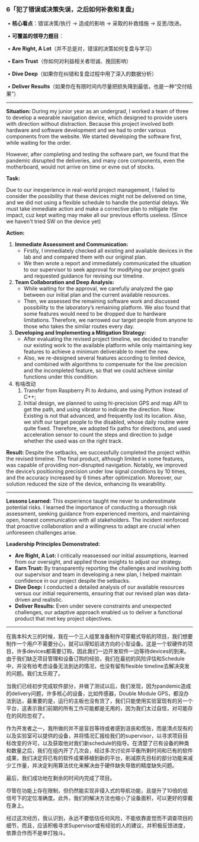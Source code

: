 ### **6「犯了错误或决策失误，之后如何补救和复盘」**

​	•	**核心看点**：错误决策/执行 -> 造成的影响 -> 采取的补救措施 -> 反思/改进。

​	•	**可覆盖的领导力题目**：

​	•	**Are Right, A Lot**（并不总是对，错误的决策如何复盘与学习）

​	•	**Earn Trust**（你如何对利益相关者坦诚、挽回影响）

​	•	**Dive Deep**（如果你在纠错和复盘过程中用了深入的数据分析）

​	•	**Deliver Results**（如果你在有限时间内尽量把损失降到最低，也是一种“交付结果”）

-------

**Situation:**
During my junior year as an undergrad, I worked a team of three to develop a wearable navigation device, which designed to provide users with direction without distraction. Because this project involved both hardware and software development and we had to order various components from the website. We started developing the software first, while waiting for the order. 

However, after completing and testing the software part, we found that the pandemic disrupted the deliveries, and many core components, even the motherboard, would not arrive on time or evne out of stocks. 

**Task:**

Due to our inexperience in real-world project management, I failed to consider the possibility that these devices might not be delivered on time, and we did not using a flexible schedule to handle the potential delays. We must take immediate action and make a corrective plan to mitigate the impact, cuz kept waiting may make all our previous efforts useless. (Since we haven't tried SW on the device yet)

**Action:** 

1. **Immediate Assessment and Communication:**
   - Firstly, I immediately checked all existing and available devices in the lab and and compared them with our original plan.
   - We then wrote a report and immediately communicated the situation to our supervisor to seek approval for modifying our project goals and requested guidance for revising our timeline.
2. **Team Collaboration and Deep Analysis:**
   - While waiting for the approval, we carefully analyzed the gap between our initial plan and the current available resources.
   - Then, we assessed the remaining software work and discussed possibility to the laboratory’s remaining platform. We also found that some features would need to be dropped due to hardware limitations. Therefore, we narrowed our target people from anyone to those who takes the similar routes every day.
3. **Developing and Implementing a Mitigation Strategy:**
   - After evaluating the revised project timeline, we decided to transfer our existing work to the available platform while only maintaining key features to achieve a minimum deliverable to meet the new.
   - Also, we re-designed several features according to limited device, and combined with algorithms to compensate for the low precision and the incompleted feature, so that we could achieve similar functions under this condition.
4. 有啥改动
   1. Transfer from Raspberry Pi to Arduino, and using Python instead of C++;
   2. Initial design, we planned to using hi-precision GPS and map API to get the path, and using vibrator to indicate the direction.
      Now: Existing is not that advanced, and frequently lost its location. Also, we shift our target people to the disabled, whose daily routine were quite fixed. Therefore, we adopted fix paths for directions, and used acceleration sensor to count the steps and direction to judge whether the used was on the right track. 

**Result:**
Despite the setbacks, we successfully completed the project within the revised timeline. The final product, although limited in some features, was capable of providing non-disrupted navigation. Notably, we improved the device’s positioning precision under low signal conditions by 10 times, and the accuracy increased by 6 times after optimization. Moreover, our solution reduced the size of the device, enhancing its wearability.

------

**Lessons Learned:**
This experience taught me never to underestimate potential risks. I learned the importance of conducting a thorough risk assessment, seeking guidance from experienced mentors, and maintaining open, honest communication with all stakeholders. The incident reinforced that proactive collaboration and a willingness to adapt are crucial when unforeseen challenges arise.







**Leadership Principles Demonstrated:**

- **Are Right, A Lot:** I critically reassessed our initial assumptions, learned from our oversight, and applied those insights to adjust our strategy.
- **Earn Trust:** By transparently reporting the challenges and involving both our supervisor and team in developing a new plan, I helped maintain confidence in our project despite the setbacks.
- **Dive Deep:** I conducted a detailed analysis of our available resources versus our initial requirements, ensuring that our revised plan was data-driven and realistic.
- **Deliver Results:** Even under severe constraints and unexpected challenges, our adaptive approach enabled us to deliver a functional product that met key project objectives.

------

在我本科大三的时候，我在一个三人组里准备制作可穿戴式导航的项目，我们想要制作一个用户不需要分心，就可以得知前进方向的小型设备。这是一个软硬件的项目，许多devices都需要订购，因此我们一边开发软件一边等待devices的到来。由于我们缺乏项目管理和设备订购的经验，我们在最初的风险评估和Schedule中，并没有给考虑设备无法到达的情况，也没有留有flexible timeline去解决突发的问题。我们太乐观了。

当我们已经初步完成软件部分，并做了测试以后，我们发现，因为pandemic造成的delivery问题，许多核心的设备，比如传感器，Double Module GPS，都没办法到达，最重要的是，运行的主板也没有货了，我们只能使用实验室现有的另一个平台，这表示我们前期的所有工作可能都是无用的，因为我们太过自信，对可能存在的风险忽视了。

作为开发者之一，我所做的并不是盲目等待或者感到沮丧和慌张，而是清点现有的以及实验室可以提供的设备，并将情况汇报给我们的supervisor，以寻求项目目标改变的许可，以及获取他对我们新schedule的指导。在清楚了已有设备的种类和数量之后，我们在组内开了几次会，经过多次讨论并平衡所剩时间和已有的软件成果，我们决定将已有的软件成果移植到新的平台，削减原先目标的部分功能来减少工作量，并决定利用算法优化来解决由于硬件缺失导致的精度缺失问题。

最后，我们成功地在剩余的时间内完成了项目。

尽管在功能上存在限制，但仍然能实现非侵入式的导航功能，且提升了10倍的低信号下的定位准确度。此外，我们的解决方法也缩小了设备面积，可以更好的穿戴在身上。

经过这次经历，我认识到，永远不要低估任何风险，不能依靠直觉而不调查项目的细节，而且，应该积极寻求Supervisor或有经验的人的建议，并积极反馈进度，依靠合作而不是单打独斗。



